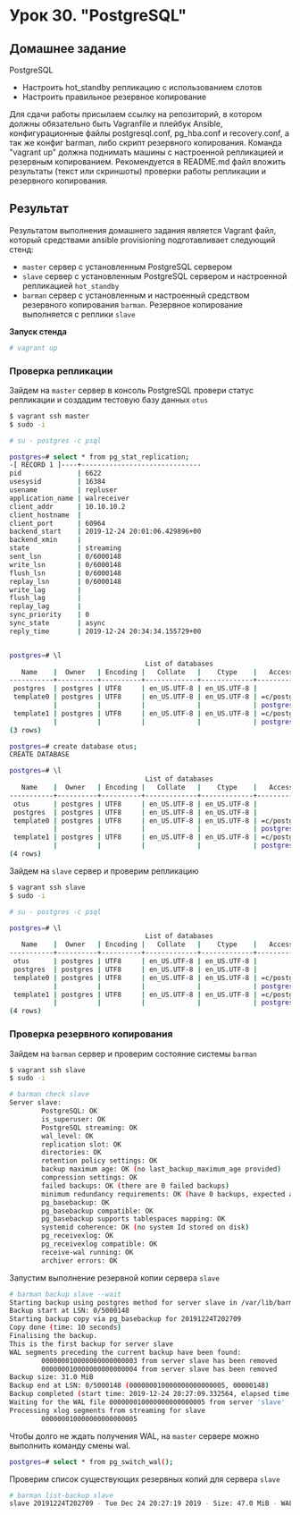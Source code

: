 # Урок 30. "PostgreSQL"
## Домашнее задание
PostgreSQL
- Настроить hot_standby репликацию с использованием слотов
- Настроить правильное резервное копирование

Для сдачи работы присылаем ссылку на репозиторий, в котором должны обязательно быть Vagranfile и плейбук Ansible, конфигурационные файлы postgresql.conf, pg_hba.conf и recovery.conf, а так же конфиг barman, либо скрипт резервного копирования. Команда "vagrant up" должна поднимать машины с настроенной репликацией и резервным копированием. Рекомендуется в README.md файл вложить результаты (текст или скриншоты) проверки работы репликации и резервного копирования.

## Результат
Результатом выполнения домашнего задания является Vagrant файл, который средствами ansible provisioning подготавливает следующий стенд:
- `master` сервер с установленным PostgreSQL сервером
- `slave` сервер с установленным PostgreSQL сервером и настроенной репликацией `hot_standby`
- `barman` сервер с установленным и настроенный средством резервного копирования `barman`. Резервное копирование выполняется с реплики `slave`

**Запуск стенда**
```bash
# vagrant up
```

### Проверка репликации
Зайдем на `master` сервер в консоль PostgreSQL провери статус репликации и создадим тестовую базу данных `otus`
```bash
$ vagrant ssh master
$ sudo -i

# su - postgres -c psql

postgres=# select * from pg_stat_replication;
-[ RECORD 1 ]----+------------------------------
pid              | 6622
usesysid         | 16384
usename          | repluser
application_name | walreceiver
client_addr      | 10.10.10.2
client_hostname  |
client_port      | 60964
backend_start    | 2019-12-24 20:01:06.429896+00
backend_xmin     |
state            | streaming
sent_lsn         | 0/6000148
write_lsn        | 0/6000148
flush_lsn        | 0/6000148
replay_lsn       | 0/6000148
write_lag        |
flush_lag        |
replay_lag       |
sync_priority    | 0
sync_state       | async
reply_time       | 2019-12-24 20:34:34.155729+00


postgres=# \l
                                  List of databases
   Name    |  Owner   | Encoding |   Collate   |    Ctype    |   Access privileges
-----------+----------+----------+-------------+-------------+-----------------------
 postgres  | postgres | UTF8     | en_US.UTF-8 | en_US.UTF-8 |
 template0 | postgres | UTF8     | en_US.UTF-8 | en_US.UTF-8 | =c/postgres          +
           |          |          |             |             | postgres=CTc/postgres
 template1 | postgres | UTF8     | en_US.UTF-8 | en_US.UTF-8 | =c/postgres          +
           |          |          |             |             | postgres=CTc/postgres
(3 rows)

postgres=# create database otus;
CREATE DATABASE

postgres=# \l
                                  List of databases
   Name    |  Owner   | Encoding |   Collate   |    Ctype    |   Access privileges
-----------+----------+----------+-------------+-------------+-----------------------
 otus      | postgres | UTF8     | en_US.UTF-8 | en_US.UTF-8 |
 postgres  | postgres | UTF8     | en_US.UTF-8 | en_US.UTF-8 |
 template0 | postgres | UTF8     | en_US.UTF-8 | en_US.UTF-8 | =c/postgres          +
           |          |          |             |             | postgres=CTc/postgres
 template1 | postgres | UTF8     | en_US.UTF-8 | en_US.UTF-8 | =c/postgres          +
           |          |          |             |             | postgres=CTc/postgres
(4 rows)
```

Зайдем на `slave` сервер и проверим репликацию
```bash
$ vagrant ssh slave
$ sudo -i

# su - postgres -c psql

postgres=# \l
                                  List of databases
   Name    |  Owner   | Encoding |   Collate   |    Ctype    |   Access privileges
-----------+----------+----------+-------------+-------------+-----------------------
 otus      | postgres | UTF8     | en_US.UTF-8 | en_US.UTF-8 |
 postgres  | postgres | UTF8     | en_US.UTF-8 | en_US.UTF-8 |
 template0 | postgres | UTF8     | en_US.UTF-8 | en_US.UTF-8 | =c/postgres          +
           |          |          |             |             | postgres=CTc/postgres
 template1 | postgres | UTF8     | en_US.UTF-8 | en_US.UTF-8 | =c/postgres          +
           |          |          |             |             | postgres=CTc/postgres
(4 rows)
```

### Проверка резервного копирования
Зайдем на `barman` сервер и проверим состояние системы `barman`
```bash
$ vagrant ssh slave
$ sudo -i

# barman check slave
Server slave:
        PostgreSQL: OK
        is_superuser: OK
        PostgreSQL streaming: OK
        wal_level: OK
        replication slot: OK
        directories: OK
        retention policy settings: OK
        backup maximum age: OK (no last_backup_maximum_age provided)
        compression settings: OK
        failed backups: OK (there are 0 failed backups)
        minimum redundancy requirements: OK (have 0 backups, expected at least 0)
        pg_basebackup: OK
        pg_basebackup compatible: OK
        pg_basebackup supports tablespaces mapping: OK
        systemid coherence: OK (no system Id stored on disk)
        pg_receivexlog: OK
        pg_receivexlog compatible: OK
        receive-wal running: OK
        archiver errors: OK
```

Запустим выполнение резервной копии сервера `slave`
```bash
# barman backup slave --wait
Starting backup using postgres method for server slave in /var/lib/barman/slave/base/20191224T202709
Backup start at LSN: 0/5000148
Starting backup copy via pg_basebackup for 20191224T202709
Copy done (time: 10 seconds)
Finalising the backup.
This is the first backup for server slave
WAL segments preceding the current backup have been found:
        000000010000000000000003 from server slave has been removed
        000000010000000000000004 from server slave has been removed
Backup size: 31.0 MiB
Backup end at LSN: 0/5000148 (000000010000000000000005, 00000148)
Backup completed (start time: 2019-12-24 20:27:09.332564, elapsed time: 13 seconds)
Waiting for the WAL file 000000010000000000000005 from server 'slave'
Processing xlog segments from streaming for slave
        000000010000000000000005
```

Чтобы долго не ждать получения WAL, на `master` сервере можно выполнить команду смены wal.
```bash
postgres=# select * from pg_switch_wal();
```

Проверим список существующих резервных копий для сервера `slave`
```bash
# barman list-backup slave
slave 20191224T202709 - Tue Dec 24 20:27:19 2019 - Size: 47.0 MiB - WAL Size: 0 B
```